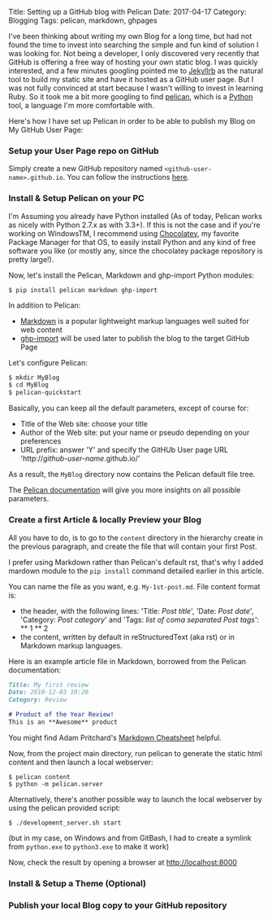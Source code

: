 Title: Setting up a GitHub blog with Pelican
Date: 2017-04-17
Category: Blogging
Tags: pelican, markdown, ghpages

I've been thinking about writing my own Blog for a long time, but had not found the time to invest into searching the simple and fun kind of solution I was looking for.
Not being a developer, I only discovered very recently that GitHub is offering a free way of hosting your own static blog.
I was quickly interested, and a few minutes googling pointed me to [Jekyllrb](http://jekyllrb.com) as the natural tool to build my static site and have it hosted as a GitHub user page.
But I was not fully convinced at start because I wasn't willing to invest in learning Ruby. So it took me a bit more googling to find [pelican](http://getpelican.com), which is a [Python](http://python.org) tool, a language I'm more comfortable with.

Here's how I have set up Pelican in order to be able to publish my Blog on My GitHub User Page:

### Setup your User Page repo on GitHub
Simply create a new GitHub repository named `<github-user-name>.github.io`.
You can follow the instructions [here](https://pages.github.com).


### Install & Setup Pelican on your PC
I'm Assuming you already have Python installed (As of today, Pelican works as nicely with Python 2.7.x as with 3.3+).
If this is not the case and if you're working on WindowsTM, I recommend using [Chocolatey](http://chocolatey.org), my favorite Package Manager for that OS, to easily install Python and any kind of free software you like (or mostly any, since the chocolatey package repository is pretty large!).

Now, let's install the Pelican, Markdown and ghp-import Python modules:

```
$ pip install pelican markdown ghp-import
```

In addition to Pelican:

- [Markdown](http://whatismarkdown.com) is a popular lightweight markup languages well suited for web content
- [ghp-import](https://github.com/davisp/ghp-import) will be used later to publish the blog to the target GitHub Page

Let's configure Pelican:

```bash
$ mkdir MyBlog
$ cd MyBlog
$ pelican-quickstart
```

Basically, you can keep all the default parameters, except of course for:

- Title of the Web site: choose your title
- Author of the Web site: put your name or pseudo depending on your preferences
- URL prefix: answer 'Y' and specify the GitHUb User page URL 'http://*github-user-name*.github.io/'

As a result, the `MyBlog` directory now contains the Pelican default file tree.

The [Pelican documentation](http://docs.getpelican.com) will give you more insights on all possible parameters.

### Create a first Article & locally Preview your Blog
All you have to do, is to go to the `content` directory in the hierarchy create in the previous paragraph, and create the file that will contain your first Post.

I prefer using Markdown rather than Pelican's default rst, that's why I added mardown module to the `pip install` command detailed earlier in this article.

You can name the file as you want, e.g. `My-1st-post.md`.
File content format is:

* the header, with the following lines: 'Title: _Post title_', 'Date: _Post date_', 'Category: _Post category_' and 'Tags: _list of coma separated Post tags_':
  ** 1
  ** 2
* the content, written by default in reStructuredText (aka rst) or in Markdown markup languages.


Here is an example article file in Markdown, borrowed from the Pelican documentation:
```markdown
Title: My first review
Date: 2010-12-03 10:20
Category: Review

# Product of the Year Review!
This is an **Awesome** product
```

You might find Adam Pritchard's [Markdown Cheatsheet](https://github.com/adam-p/markdown-here/wiki/Markdown-Cheatsheet) helpful.

Now, from the project main directory, run pelican to generate the static html content and then launch a local webserver:
```
$ pelican content
$ python -m pelican.server
```
Alternatively, there's another possible way to launch the local webserver by using the pelican provided script:
```
$ ./development_server.sh start
```
(but in my case, on Windows and from GitBash, I had to create a symlink from `python.exe` to `python3.exe` to make it work)

Now, check the result by opening a browser at [http://localhost:8000](http://localhost:8000)

### Install & Setup a Theme (Optional)

### Publish your local Blog copy to your GitHub repository


